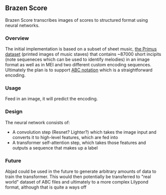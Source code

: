 ## Brazen Score

Brazen Score transcribes images of scores to structured format using neural networks.

### Overview
The initial implementation is based on a subset of sheet music, [the Primus dataset](https://grfia.dlsi.ua.es/primus/) (printed images of music staves) that contains ~87000 short incipits (note sequeneces which can be used to identify melodies) in an image format as well as in MEI and two different custom encoding sequences. Ultimately the plan is to support [ABC notation](https://en.wikipedia.org/wiki/ABC_notation) which is a straightforward encoding. 

### Usage

Feed in an image, it will predict the encoding.


### Design 

The neural network consists of:

* A convolution step (Resnet? Lighter?) which takes the image input and converts it to high-level features, which are fed into 
* A transformer self-attention step, which takes those features and outputs a sequence that makes up a label

### Future

Abjad could be used in the future to generate arbitrary amounts of data to train the transformer. This would then potentially be transferred to "real world" dataset of ABC files and ultimately to a more complex Lilypond format, although that is quite a ways off
